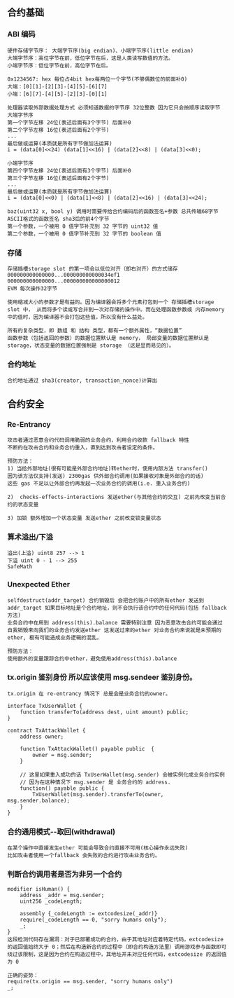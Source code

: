 ## 合约基础

### ABI 编码

    硬件存储字节序： 大端字节序(big endian)、小端字节序(little endian)
    大端字节序：高位字节在前，低位字节在后，这是人类读写数值的方法。
    小端字节序：低位字节在前，高位字节在后。

    0x1234567: hex 每位占4bit hex每两位一个字节(不够偶数位的前面补0)
    大端：[0][1]-[2][3]-[4][5]-[6][7]
    小端：[6][7]-[4][5]-[2][3]-[0][1]

    处理器读取外部数据处理方式 必须知道数据的字节序 32位整数 因为它只会按顺序读取字节
    大端字节序
    第一个字节左移 24位(表述后面有3个字节) 后面补0
    第二个字节左移 16位(表述后面有2个字节)
    ...
    最后做或运算(本质就是所有字节做加法运算)
    i = (data[0]<<24) (data[1]<<16) | (data[2]<<8) | (data[3]<<0);

    小端字节序
    第四个字节左移 24位(表述后面有3个字节) 后面补0
    第三个字节左移 16位(表述后面有2个字节)
    ...
    最后做或运算(本质就是所有字节做加法运算)
    i = (data[0]<<0) | (data[1]<<8) | (data[2]<<16) | (data[3]<<24);

    baz(uint32 x, bool y) 调用时需要传给合约编码后的函数签名+参数 总共传输68字节
    ASCII格式的函数签名 sha3后的前4个字节 
    第一个参数，一个被用 0 值字节补充到 32 字节的 uint32 值
    第二个参数，一个被用 0 值字节补充到 32 字节的 boolean 值


### 存储
    存储插槽storage slot 的第一项会以低位对齐（即右对齐）的方式储存
    000000000000000...000000000000034ef1
    000000000000000...000000000000000012
    EVM 每次操作32字节

    使用缩减大小的参数才是有益的。因为编译器会将多个元素打包到一个 存储插槽storage slot 中， 从而将多个读或写合并到一次对存储的操作中。而在处理函数参数或 内存memory 中的值时，因为编译器不会打包这些值，所以没有什么益处。

    所有的复杂类型，即 数组 和 结构 类型，都有一个额外属性，“数据位置”
    函数参数（包括返回的参数）的数据位置默认是 memory， 局部变量的数据位置默认是 storage，状态变量的数据位置强制是 storage （这是显而易见的）。

### 合约地址

    合约地址通过 sha3(creator, transaction_nonce)计算出

## 合约安全

### Re-Entrancy 

    攻击者通过恶意合约代码调用脆弱的业务合约，利用合约收款 fallback 特性
    不断的在攻击合约和业务合约重入，直到达到攻击者设定的条件。

    预防方法：
    1) 当给外部地址(很有可能是外部合约地址)转ether时，使用内部方法 transfer()
    因为该方法仅支持(发送) 2300gas 供外部合约调用(如果接收对象是外部合约的话)
    这些 gas 不足以让外部合约再发起一次业务合约的调用(i.e. 重入业务合约)

    2)  checks-effects-interactions 发送ether(与其他合约的交互) 之前先改变当前合约的状态变量

    3) 加锁 额外增加一个状态变量 发送ether 之前改变锁变量状态

### 算术溢出/下溢

    溢出(上溢) uint8 257 --> 1
    下溢 uint 0 - 1 --> 255
    SafeMath

### Unexpected Ether

    selfdestruct(addr_target) 合约销毁后 会把合约账户中的所有ether 发送到 addr_target 如果目标地址是个合约地址，则不会执行该合约中的任何代码(包括 fallback 方法)
    业务合约中在用到 address(this).balance 需要特别注意 因为恶意攻击合约可能会通过
    自我销毁来向我们的业务合约发送ether 这发送过来的ether 对业务合约来说就是未预期的
    ether, 极有可能造成业务逻辑的混乱。

    预防方法：
    使用额外的变量跟踪合约中ether，避免使用address(this).balance

### tx.origin 鉴别身份 所以应该使用 msg.sendeer 鉴别身份。

    tx.origin 在 re-entrancy 情况下 总是会是业务合约的owner。

    interface TxUserWallet {
        function transferTo(address dest, uint amount) public;
    }

    contract TxAttackWallet {
        address owner;

        function TxAttackWallet() payable public  {
            owner = msg.sender;
        }

        // 这里如果重入成功的话 TxUserWallet(msg.sender) 会被实例化成业务合约实例
        // 因为在这种情况下 msg.sender 是 业务合约的 address. 
        function() payable public {
            TxUserWallet(msg.sender).transferTo(owner, msg.sender.balance);
        }
    }

### 合约通用模式--取回(withdrawal)

    在某个操作中直接发生ether 可能会导致合约直接不可用(核心操作永远失败)
    比如攻击者使用一个fallback 会失败的合约进行攻击业务合约。

### 判断合约调用者是否为非另一个合约

    modifier isHuman() {
        address _addr = msg.sender;
        uint256 _codeLength;
        
        assembly {_codeLength := extcodesize(_addr)}
        require(_codeLength == 0, "sorry humans only");
        _;
    }
    这段检测代码存在漏洞：对于已部署成功的合约，由于其地址对应着特定代码，extcodesize 的返回值始终大于 0；然后在构造新合约的过程中（即合约构造方法里）调用游戏参与函数即可绕过该限制，这是因为合约在构造过程中，其地址并未对应任何代码，extcodesize 的返回值为 0

    正确的姿势：
    require(tx.origin == msg.sender, "sorry humans only")
    _;

